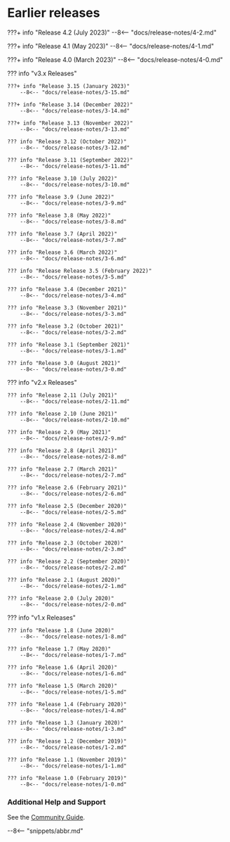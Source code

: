 <!-- SPDX-License-Identifier: CC-BY-4.0 -->
<!-- Copyright Contributors to the Egeria project. -->


# Earlier releases

???+ info "Release 4.2 (July 2023)"
    --8<-- "docs/release-notes/4-2.md"

???+ info "Release 4.1 (May 2023)"
    --8<-- "docs/release-notes/4-1.md"

???+ info "Release 4.0 (March 2023)"
    --8<-- "docs/release-notes/4-0.md"

??? info "v3.x Releases"

    ???+ info "Release 3.15 (January 2023)"
        --8<-- "docs/release-notes/3-15.md"
    
    ???+ info "Release 3.14 (December 2022)"
        --8<-- "docs/release-notes/3-14.md"
    
    ???+ info "Release 3.13 (November 2022)"
        --8<-- "docs/release-notes/3-13.md"
    
    ??? info "Release 3.12 (October 2022)"
        --8<-- "docs/release-notes/3-12.md"
    
    ??? info "Release 3.11 (September 2022)"
        --8<-- "docs/release-notes/3-11.md"
    
    ??? info "Release 3.10 (July 2022)"
        --8<-- "docs/release-notes/3-10.md"
    
    ??? info "Release 3.9 (June 2022)"
        --8<-- "docs/release-notes/3-9.md"
    
    ??? info "Release 3.8 (May 2022)"
        --8<-- "docs/release-notes/3-8.md"
    
    ??? info "Release 3.7 (April 2022)"
        --8<-- "docs/release-notes/3-7.md"
    
    ??? info "Release 3.6 (March 2022)"
        --8<-- "docs/release-notes/3-6.md"
    
    ??? info "Release Release 3.5 (February 2022)"
        --8<-- "docs/release-notes/3-5.md"
    
    ??? info "Release 3.4 (December 2021)"
        --8<-- "docs/release-notes/3-4.md"
    
    ??? info "Release 3.3 (November 2021)"
        --8<-- "docs/release-notes/3-3.md"
    
    ??? info "Release 3.2 (October 2021)"
        --8<-- "docs/release-notes/3-2.md"
    
    ??? info "Release 3.1 (September 2021)"
        --8<-- "docs/release-notes/3-1.md"
    
    ??? info "Release 3.0 (August 2021)"
        --8<-- "docs/release-notes/3-0.md"

??? info "v2.x Releases"

    ??? info "Release 2.11 (July 2021)"
        --8<-- "docs/release-notes/2-11.md"

    ??? info "Release 2.10 (June 2021)"
        --8<-- "docs/release-notes/2-10.md"

    ??? info "Release 2.9 (May 2021)"
        --8<-- "docs/release-notes/2-9.md"

    ??? info "Release 2.8 (April 2021)"
        --8<-- "docs/release-notes/2-8.md"

    ??? info "Release 2.7 (March 2021)"
        --8<-- "docs/release-notes/2-7.md"

    ??? info "Release 2.6 (February 2021)"
        --8<-- "docs/release-notes/2-6.md"

    ??? info "Release 2.5 (December 2020)"
        --8<-- "docs/release-notes/2-5.md"

    ??? info "Release 2.4 (November 2020)"
        --8<-- "docs/release-notes/2-4.md"

    ??? info "Release 2.3 (October 2020)"
        --8<-- "docs/release-notes/2-3.md"

    ??? info "Release 2.2 (September 2020)"
        --8<-- "docs/release-notes/2-2.md"
 
    ??? info "Release 2.1 (August 2020)"
        --8<-- "docs/release-notes/2-1.md"

    ??? info "Release 2.0 (July 2020)"
        --8<-- "docs/release-notes/2-0.md"

??? info "v1.x Releases"

    ??? info "Release 1.8 (June 2020)"
        --8<-- "docs/release-notes/1-8.md"

    ??? info "Release 1.7 (May 2020)"
        --8<-- "docs/release-notes/1-7.md"

    ??? info "Release 1.6 (April 2020)"
        --8<-- "docs/release-notes/1-6.md"

    ??? info "Release 1.5 (March 2020)"
        --8<-- "docs/release-notes/1-5.md"

    ??? info "Release 1.4 (February 2020)"
        --8<-- "docs/release-notes/1-4.md"

    ??? info "Release 1.3 (January 2020)"
        --8<-- "docs/release-notes/1-3.md"

    ??? info "Release 1.2 (December 2019)"
        --8<-- "docs/release-notes/1-2.md"

    ??? info "Release 1.1 (November 2019)"
        --8<-- "docs/release-notes/1-1.md"

    ??? info "Release 1.0 (February 2019)"
        --8<-- "docs/release-notes/1-0.md"

### Additional Help and Support

See the [Community Guide](/guides/community).

--8<-- "snippets/abbr.md"
